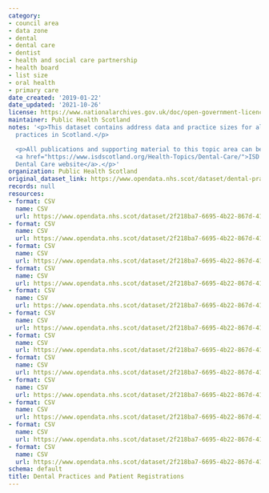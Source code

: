 ```yaml
---
category:
- council area
- data zone
- dental
- dental care
- dentist
- health and social care partnership
- health board
- list size
- oral health
- primary care
date_created: '2019-01-22'
date_updated: '2021-10-26'
license: https://www.nationalarchives.gov.uk/doc/open-government-licence/version/3/
maintainer: Public Health Scotland
notes: '<p>This dataset contains address data and practice sizes for all NHS dental
  practices in Scotland.</p>

  <p>All publications and supporting material to this topic area can be found on the
  <a href="https://www.isdscotland.org/Health-Topics/Dental-Care/">ISD Scotland -
  Dental Care website</a>.</p>'
organization: Public Health Scotland
original_dataset_link: https://www.opendata.nhs.scot/dataset/dental-practices-and-patient-registrations
records: null
resources:
- format: CSV
  name: CSV
  url: https://www.opendata.nhs.scot/dataset/2f218ba7-6695-4b22-867d-41383ae36de7/resource/12bf4b02-15e6-41d0-9ae0-18663b463833/download/nhs-dental-practices-and-nhs-dental-registrations-as-at-30th-june-2021.csv
- format: CSV
  name: CSV
  url: https://www.opendata.nhs.scot/dataset/2f218ba7-6695-4b22-867d-41383ae36de7/resource/8892b104-45d5-413b-8865-a75323e2a619/download/nhs-dental-practices-and-nhs-dental-registrations-as-at-31st-march-2021.csv
- format: CSV
  name: CSV
  url: https://www.opendata.nhs.scot/dataset/2f218ba7-6695-4b22-867d-41383ae36de7/resource/20040f9f-e598-4237-8a12-8bc35c0b2959/download/nhs-dental-practices-and-nhs-dental-registrations-as-at-31st-december-2020.csv
- format: CSV
  name: CSV
  url: https://www.opendata.nhs.scot/dataset/2f218ba7-6695-4b22-867d-41383ae36de7/resource/bdc933fe-dffb-45f6-983d-2f0874801dfc/download/nhs-dental-practices-and-nhs-dental-registrations-as-at-30th-september-2020.csv
- format: CSV
  name: CSV
  url: https://www.opendata.nhs.scot/dataset/2f218ba7-6695-4b22-867d-41383ae36de7/resource/8aeea4e6-e314-49b4-901e-b81bbfbe519b/download/nhs-dental-practices-and-nhs-dental-registrations-as-at-30th-june-2020.csv
- format: CSV
  name: CSV
  url: https://www.opendata.nhs.scot/dataset/2f218ba7-6695-4b22-867d-41383ae36de7/resource/38658ea5-6244-40ea-9417-d6c4be70f1de/download/nhs-dental-practices-and-nhs-dental-registrations-as-at-31st-march-2020.csv
- format: CSV
  name: CSV
  url: https://www.opendata.nhs.scot/dataset/2f218ba7-6695-4b22-867d-41383ae36de7/resource/5eef47af-94d7-40df-a54d-6079d55d1fd7/download/nhs-dental-practices-and-nhs-dental-registrations-as-at-31st-december-2019.csv
- format: CSV
  name: CSV
  url: https://www.opendata.nhs.scot/dataset/2f218ba7-6695-4b22-867d-41383ae36de7/resource/dd37ce89-8286-4b72-a929-ee6f9ff04ff2/download/nhs-dental-practices-and-nhs-dental-registrations-as-at-30th-september-2019.csv
- format: CSV
  name: CSV
  url: https://www.opendata.nhs.scot/dataset/2f218ba7-6695-4b22-867d-41383ae36de7/resource/39b2460a-132e-4c83-9c23-51bf90e23ef0/download/nhs-dental-practices-and-nhs-dental-registrations-as-at-30th-june-2019.csv
- format: CSV
  name: CSV
  url: https://www.opendata.nhs.scot/dataset/2f218ba7-6695-4b22-867d-41383ae36de7/resource/ff6c79b5-727e-4cfc-aef7-60dcbe9950d8/download/nhs-dental-practices-and-nhs-dental-registrationst-as-at-31st-march-2019.csv
- format: CSV
  name: CSV
  url: https://www.opendata.nhs.scot/dataset/2f218ba7-6695-4b22-867d-41383ae36de7/resource/730d4829-13e6-4e7e-b312-9328ae9cfa06/download/nhs-dental-practices-and-nhs-dental-registrations-as-at-31st-december-2018-v1.csv
- format: CSV
  name: CSV
  url: https://www.opendata.nhs.scot/dataset/2f218ba7-6695-4b22-867d-41383ae36de7/resource/faae473f-3748-4f99-8ec9-0d827749f60b/download/nhs-dental-practices-and-nhs-dental-registrations-as-at-30th-september-2018-v2.csv
schema: default
title: Dental Practices and Patient Registrations
---
```


